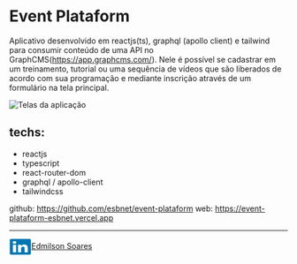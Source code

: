 # Event Plataform

Aplicativo desenvolvido em reactjs(ts), graphql (apollo client) e tailwind para consumir conteúdo de uma API no GraphCMS(https://app.graphcms.com/). Nele é possível se cadastrar em um treinamento, tutorial ou uma sequência de vídeos que são liberados de acordo com sua programação e mediante inscrição através de um formulário na tela principal.

![Telas da aplicação](/src/doc/animacao.gif)

## techs: 
- reactjs
- typescript
- react-router-dom
- graphql / apollo-client
- tailwindcss 


github:  https://github.com/esbnet/event-plataform
web: https://event-plataform-esbnet.vercel.app

---
<a href="https://www.linkedin.com/in/edmilson-soares/">
<img align="center" alt="esbdev-PHP" height="30" width="40" src="https://raw.githubusercontent.com/devicons/devicon/master/icons/linkedin/linkedin-original.svg">Edmilson Soares </a>
